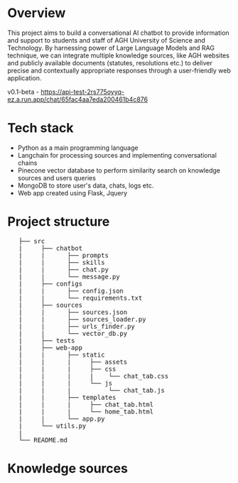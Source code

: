 # Overview
This project aims to build a conversational AI chatbot to provide information and support to students and staff of AGH University of Science and Technology. By harnessing power of Large Language Models and RAG technique, we can integrate multiple knowledge sources, like AGH websites and publicly available documents (statutes, resolutions etc.) to deliver precise and contextually appropriate responses through a user-friendly web application.

v0.1-beta - https://api-test-2rs775oyyq-ez.a.run.app/chat/65fac4aa7eda200461b4c876

# Tech stack
- Python as a main programming language
- Langchain for processing sources and implementing conversational chains
- Pinecone vector database to perform similarity search on knowledge sources and users queries
- MongoDB to store user's data, chats, logs etc.
- Web app created using Flask, Jquery

# Project structure
<pre>
   ├── src
   |     ├── chatbot
   |     |      ├── prompts
   |     |      ├── skills
   |     |      ├── chat.py
   |     |      └── message.py
   |     ├── configs
   |     |      ├── config.json
   |     |      └── requirements.txt
   |     ├── sources
   |     |      ├── sources.json
   |     |      ├── sources_loader.py
   |     |      ├── urls_finder.py
   |     |      └── vector_db.py
   |     ├── tests
   |     ├── web-app
   |     |      ├── static
   |     |      |     ├── assets
   |     |      |     ├── css
   |     |      |     |    └── chat_tab.css
   |     |      |     └── js
   |     |      |          └── chat_tab.js
   |     |      ├── templates
   |     |      |     ├── chat_tab.html
   |     |      |     └── home_tab.html
   |     |      └── app.py
   |     └── utils.py
   |
   └── README.md                 
</pre>

# Knowledge sources


